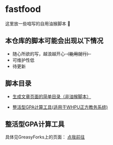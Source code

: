 # fastfood
这里放一些咱写的自用油猴脚本 🍕

## 本仓库的脚本可能会出现以下情况
* 随心所欲的写，越浪越开心<del>（能用就行）</del>
* 可维护性低
* 待更新

## 脚本目录

* [生成文章页面的简单目录（非油猴脚本）](catalogue.js)  

* [整活型GPA计算工具(适用于WHPU正方教务系统)](#整活型gpa计算工具)

## 整活型GPA计算工具

具体见GreasyForks上的页面： [点我前往](https://greasyfork.org/zh-CN/scripts/440188-%E6%95%B4%E6%B4%BB%E5%9E%8Bgpa%E8%AE%A1%E7%AE%97%E5%B7%A5%E5%85%B7-%E9%80%82%E7%94%A8%E4%BA%8Ewhpu%E6%AD%A3%E6%96%B9%E6%95%99%E5%8A%A1%E7%B3%BB%E7%BB%9F)  